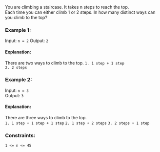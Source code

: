 You are climbing a staircase. It takes n steps to reach the top.  
Each time you can either climb 1 or 2 steps. In how many distinct ways can you climb to the top?  

### Example 1:
Input: `n = 2`
Output: `2`
#### Explanation: 
There are two ways to climb to the top. 
`1. 1 step + 1 step`  
`2. 2 steps`  


### Example 2:
Input: `n = 3`  
Output: `3`  
#### Explanation: 
There are three ways to climb to the top.  
`1. 1 step + 1 step + 1 step`
`2. 1 step + 2 steps`
`3. 2 steps + 1 step`
 

### Constraints:
`1 <= n <= 45`
